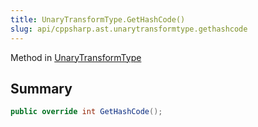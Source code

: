 ```yaml
---
title: UnaryTransformType.GetHashCode()
slug: api/cppsharp.ast.unarytransformtype.gethashcode
---
```

Method in [UnaryTransformType](/api/cppsharp/ast/unarytransformtype)

## Summary



```csharp
public override int GetHashCode();
```


